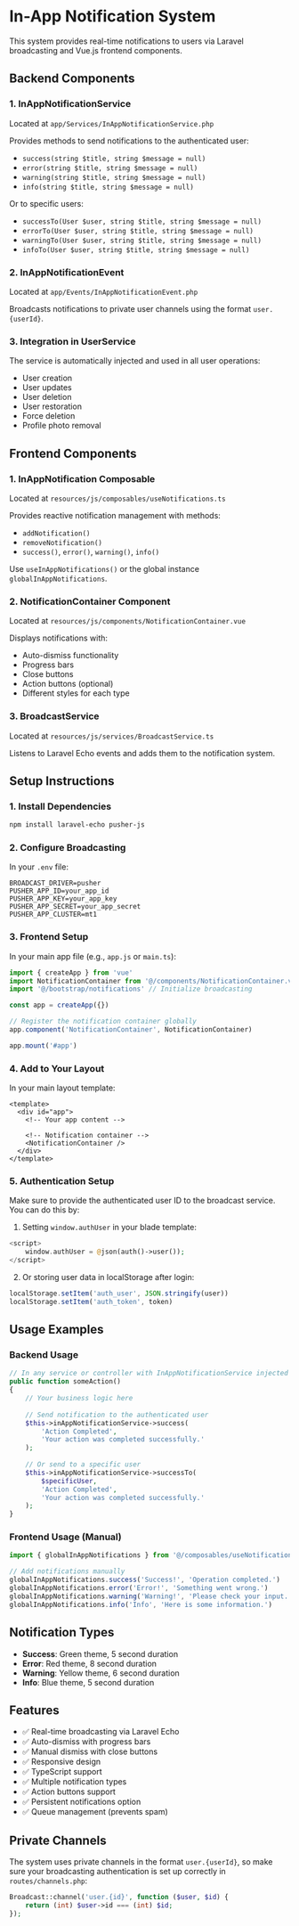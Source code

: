 # In-App Notification System

This system provides real-time notifications to users via Laravel broadcasting and Vue.js frontend components.

## Backend Components

### 1. InAppNotificationService
Located at `app/Services/InAppNotificationService.php`

Provides methods to send notifications to the authenticated user:
- `success(string $title, string $message = null)`
- `error(string $title, string $message = null)`
- `warning(string $title, string $message = null)`
- `info(string $title, string $message = null)`

Or to specific users:
- `successTo(User $user, string $title, string $message = null)`
- `errorTo(User $user, string $title, string $message = null)`
- `warningTo(User $user, string $title, string $message = null)`
- `infoTo(User $user, string $title, string $message = null)`

### 2. InAppNotificationEvent
Located at `app/Events/InAppNotificationEvent.php`

Broadcasts notifications to private user channels using the format `user.{userId}`.

### 3. Integration in UserService
The service is automatically injected and used in all user operations:
- User creation
- User updates
- User deletion
- User restoration
- Force deletion
- Profile photo removal

## Frontend Components

### 1. InAppNotification Composable
Located at `resources/js/composables/useNotifications.ts`

Provides reactive notification management with methods:
- `addNotification()`
- `removeNotification()`
- `success()`, `error()`, `warning()`, `info()`

Use `useInAppNotifications()` or the global instance `globalInAppNotifications`.

### 2. NotificationContainer Component
Located at `resources/js/components/NotificationContainer.vue`

Displays notifications with:
- Auto-dismiss functionality
- Progress bars
- Close buttons
- Action buttons (optional)
- Different styles for each type

### 3. BroadcastService
Located at `resources/js/services/BroadcastService.ts`

Listens to Laravel Echo events and adds them to the notification system.

## Setup Instructions

### 1. Install Dependencies
```bash
npm install laravel-echo pusher-js
```

### 2. Configure Broadcasting
In your `.env` file:
```env
BROADCAST_DRIVER=pusher
PUSHER_APP_ID=your_app_id
PUSHER_APP_KEY=your_app_key
PUSHER_APP_SECRET=your_app_secret
PUSHER_APP_CLUSTER=mt1
```

### 3. Frontend Setup
In your main app file (e.g., `app.js` or `main.ts`):

```typescript
import { createApp } from 'vue'
import NotificationContainer from '@/components/NotificationContainer.vue'
import '@/bootstrap/notifications' // Initialize broadcasting

const app = createApp({})

// Register the notification container globally
app.component('NotificationContainer', NotificationContainer)

app.mount('#app')
```

### 4. Add to Your Layout
In your main layout template:
```vue
<template>
  <div id="app">
    <!-- Your app content -->
    
    <!-- Notification container -->
    <NotificationContainer />
  </div>
</template>
```

### 5. Authentication Setup
Make sure to provide the authenticated user ID to the broadcast service. You can do this by:

1. Setting `window.authUser` in your blade template:
```php
<script>
    window.authUser = @json(auth()->user());
</script>
```

2. Or storing user data in localStorage after login:
```javascript
localStorage.setItem('auth_user', JSON.stringify(user))
localStorage.setItem('auth_token', token)
```

## Usage Examples

### Backend Usage
```php
// In any service or controller with InAppNotificationService injected
public function someAction()
{
    // Your business logic here
    
    // Send notification to the authenticated user
    $this->inAppNotificationService->success(
        'Action Completed',
        'Your action was completed successfully.'
    );
    
    // Or send to a specific user
    $this->inAppNotificationService->successTo(
        $specificUser,
        'Action Completed',
        'Your action was completed successfully.'
    );
}
```

### Frontend Usage (Manual)
```typescript
import { globalInAppNotifications } from '@/composables/useNotifications'

// Add notifications manually
globalInAppNotifications.success('Success!', 'Operation completed.')
globalInAppNotifications.error('Error!', 'Something went wrong.')
globalInAppNotifications.warning('Warning!', 'Please check your input.')
globalInAppNotifications.info('Info', 'Here is some information.')
```

## Notification Types

- **Success**: Green theme, 5 second duration
- **Error**: Red theme, 8 second duration
- **Warning**: Yellow theme, 6 second duration
- **Info**: Blue theme, 5 second duration

## Features

- ✅ Real-time broadcasting via Laravel Echo
- ✅ Auto-dismiss with progress bars
- ✅ Manual dismiss with close buttons
- ✅ Responsive design
- ✅ TypeScript support
- ✅ Multiple notification types
- ✅ Action buttons support
- ✅ Persistent notifications option
- ✅ Queue management (prevents spam)

## Private Channels

The system uses private channels in the format `user.{userId}`, so make sure your broadcasting authentication is set up correctly in `routes/channels.php`:

```php
Broadcast::channel('user.{id}', function ($user, $id) {
    return (int) $user->id === (int) $id;
});
```
